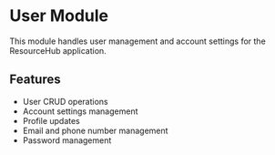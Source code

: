 # User Module

This module handles user management and account settings for the ResourceHub application.

## Features
- User CRUD operations
- Account settings management
- Profile updates
- Email and phone number management
- Password management
